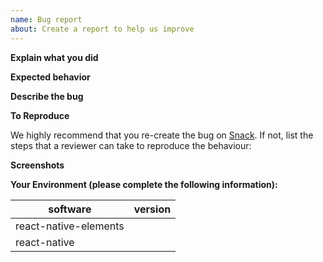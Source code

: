 ```yaml
---
name: Bug report
about: Create a report to help us improve
---
```


<!--
Before filling out an issue, be sure to check the version of react-native-elements you are using and the docs for that version over [here](https://react-native-elements.github.io/react-native-elements/versions.html).
-->

**Explain what you did**

<!-- What you were trying to accomplish. -->

**Expected behavior**

<!-- A clear and concise description of what you expected to happen. -->

**Describe the bug**

<!--  A clear and concise description of what the bug is. -->

**To Reproduce**

We highly recommend that you re-create the bug on [Snack](https://snack.expo.io). If not, list the steps that a reviewer can take to reproduce the behaviour:

<!--
Example:

```bash
# Snack
https://snack.expo.io/xxx

# Steps
1. Go to '...'
2. Click on '....'
3. Scroll down to '....'
4. See error
```
-->

**Screenshots**

<!-- If applicable, add screenshots to help explain your problem. -->

**Your Environment (please complete the following information):**

| software              | version |
| --------------------- | ------- |
| react-native-elements |         |
| react-native          |         |
